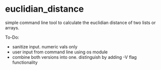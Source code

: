 # euclidian_distance

simple command line tool to calculate the euclidian distance of two lists or arrays.

To-Do: 
- sanitize input. numeric vals only
- user input from command line using os module
- combine both versions into one. distinguish by adding -V flag functionality